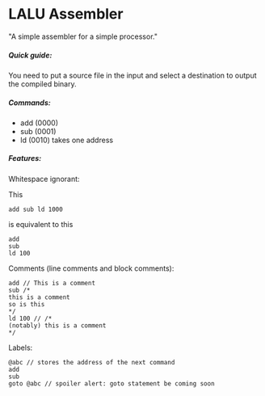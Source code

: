 LALU Assembler
==============

"A simple assembler for a simple processor."

##### Quick guide:

You need to put a source file in the input and select a destination to output the compiled binary.

##### Commands:
- add (0000)
- sub (0001)
- ld (0010) takes one address

##### Features:
Whitespace ignorant:

This

    add sub ld 1000
    
is equivalent to this

    add
    sub
    ld 100

Comments (line comments and block comments):

    add // This is a comment
    sub /*
    this is a comment
    so is this
    */
    ld 100 // /*
    (notably) this is a comment
    */


Labels:

    @abc // stores the address of the next command
    add
    sub
    goto @abc // spoiler alert: goto statement be coming soon
